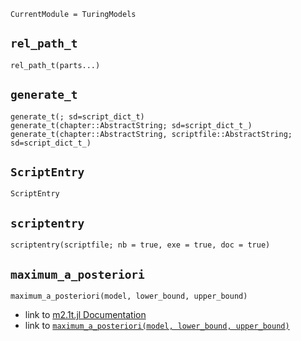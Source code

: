 ```@meta
CurrentModule = TuringModels
```

## `rel_path_t`
```@docs
rel_path_t(parts...)
```

## `generate_t`
```@docs
generate_t(; sd=script_dict_t)
generate_t(chapter::AbstractString; sd=script_dict_t_)
generate_t(chapter::AbstractString, scriptfile::AbstractString; sd=script_dict_t_)
```

## `ScriptEntry`
```@docs
ScriptEntry
```

## `scriptentry`
```@docs
scriptentry(scriptfile; nb = true, exe = true, doc = true)
```

## `maximum_a_posteriori`
```@docs
maximum_a_posteriori(model, lower_bound, upper_bound)
```

- link to [m2.1t.jl Documentation](@ref)
- link to [`maximum_a_posteriori(model, lower_bound, upper_bound)`](@ref)